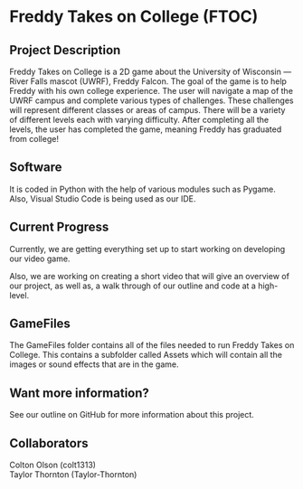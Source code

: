 # Freddy Takes on College (FTOC)

## Project Description
Freddy Takes on College is a 2D game about the University of Wisconsin — River Falls mascot (UWRF), Freddy Falcon. The goal of the game is to help Freddy with his own college experience. The user will navigate a map of the UWRF campus and complete various types of challenges. These challenges will represent different classes or areas of campus. There will be a variety of different levels each with varying difficulty. After completing all the levels, the user has completed the game, meaning Freddy has graduated from college!

## Software 
It is coded in Python with the help of various modules such as Pygame. Also, Visual Studio Code is being used as our IDE.

## Current Progress
Currently,  we are getting everything set up to start working on developing our video game. 

Also, we are working on creating a short video that will give an overview of our project, as well as, a walk through of our outline and code at a high-level.

## GameFiles 
The GameFiles folder contains all of the files needed to run Freddy Takes on College. This contains a subfolder called Assets which will contain all the images or sound effects that are in the game.

## Want more information?
See our outline on GitHub for more information about this project.

## Collaborators
Colton Olson (colt1313) <br />
Taylor Thornton (Taylor-Thornton)
